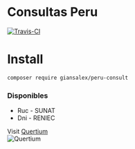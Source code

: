 # Consultas Peru
[![Travis-CI](https://img.shields.io/travis/giansalex/peru-consult.svg?label=build&branch=master&style=flat-square)](https://travis-ci.org/giansalex/peru-consult)  

# Install
```bash
composer require giansalex/peru-consult
```

### Disponibles
- Ruc - SUNAT
- Dni - RENIEC

Visit [Quertium](http://quertium.ga/)  
![Quertium](http://quertium.ga/images/quertium.png)

